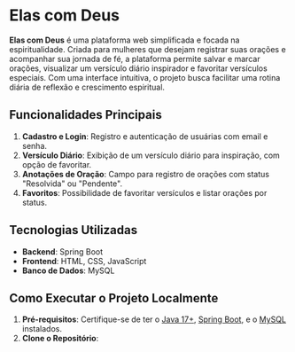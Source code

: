 # Elas com Deus

**Elas com Deus** é uma plataforma web simplificada e focada na espiritualidade. Criada para mulheres que desejam registrar suas orações e acompanhar sua jornada de fé, a plataforma permite salvar e marcar orações, visualizar um versículo diário inspirador e favoritar versículos especiais. Com uma interface intuitiva, o projeto busca facilitar uma rotina diária de reflexão e crescimento espiritual.

## Funcionalidades Principais

1. **Cadastro e Login**: Registro e autenticação de usuárias com email e senha.
2. **Versículo Diário**: Exibição de um versículo diário para inspiração, com opção de favoritar.
3. **Anotações de Oração**: Campo para registro de orações com status "Resolvida" ou "Pendente".
4. **Favoritos**: Possibilidade de favoritar versículos e listar orações por status.

## Tecnologias Utilizadas

- **Backend**: Spring Boot
- **Frontend**: HTML, CSS, JavaScript
- **Banco de Dados**: MySQL

## Como Executar o Projeto Localmente

1. **Pré-requisitos**: Certifique-se de ter o [Java 17+](https://www.oracle.com/java/technologies/javase-downloads.html), [Spring Boot](https://spring.io/projects/spring-boot), e o [MySQL](https://www.mysql.com/) instalados.
2. **Clone o Repositório**:

